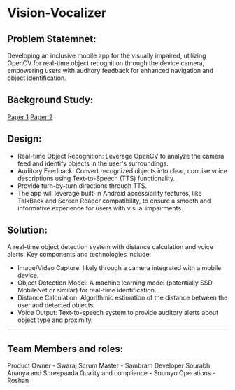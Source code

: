 # Vision-Vocalizer




## Problem Statemnet: 
Developing an inclusive mobile app for the visually impaired, utilizing OpenCV for real-time object recognition through the device camera, empowering users with auditory feedback for enhanced navigation and object identification.

## Background Study: 


[Paper 1](https://arxiv.org/pdf/2212.04745v2.pdf)
[Paper 2](https://www.researchgate.net/publication/355102026_Computer_Vision_for_Supporting_Visually_Impaired_People_A_Systematic_Review)

## Design:
- Real-time Object Recognition: Leverage OpenCV to analyze the camera feed and identify objects in the user's surroundings.
- Auditory Feedback: Convert recognized objects into clear, concise voice descriptions using Text-to-Speech (TTS) functionality.
- Provide turn-by-turn directions through TTS.
- The app will leverage built-in Android accessibility features, like TalkBack and Screen Reader compatibility, to ensure a smooth and informative experience for users with visual impairments.

## Solution:
A real-time object detection system with distance calculation and voice alerts. Key components and technologies include:
- Image/Video Capture: likely through a camera integrated with a mobile device.
- Object Detection Model:  A machine learning model (potentially SSD MobileNet or similar) for real-time identification.
- Distance Calculation:  Algorithmic estimation of the distance between the user and detected objects.
- Voice Output:  Text-to-speech system to provide auditory alerts about object type and proximity.

---

## Team Members and roles:
Product Owner - Swaraj
Scrum Master - Sambram
Developer Sourabh, Ananya and Shreepaada
Quality and compliance - Soumyo 
Operations - Roshan
